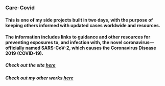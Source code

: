 ### Care-Covid

#### This is one of my side projects built in two days, with the purpose of keeping others informed with updated cases worldwide and resources.

#### The information includes links to guidance and other resources for preventing exposures to, and infection with, the novel coronavirus—officially named SARS-CoV-2, which causes the Coronavirus Disease 2019 (COVID-19).

##### Check out the site [here](https://care-covid.herokuapp.com/)

##### Check out my other works [here](https://johnlwin.info/)

